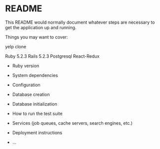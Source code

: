 # README

This README would normally document whatever steps are necessary to get the
application up and running.

Things you may want to cover:

yelp clone

Ruby 5.2.3
Rails 5.2.3
Postgresql
React-Redux


* Ruby version

* System dependencies

* Configuration

* Database creation

* Database initialization

* How to run the test suite

* Services (job queues, cache servers, search engines, etc.)

* Deployment instructions

* ...
